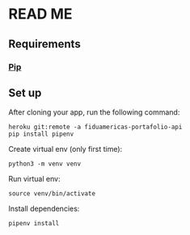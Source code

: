 # READ ME

## Requirements

### [Pip](https://pip.pypa.io/en/stable/installing/)


## Set up

After cloning your app, run the following command:

```
heroku git:remote -a fiduamericas-portafolio-api
pip install pipenv
```

Create virtual env (only first time):

```
python3 -m venv venv
```

Run virtual env:

```
source venv/bin/activate
```

Install dependencies:

```
pipenv install
```
